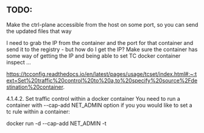 ## TODO:

Make the ctrl-plane accessible from the host on some port, so you can send the updated files that way

I need to grab the IP from the container and the port for that container and send it to the registry - but how do I get the IP?
    Make sure the container has some way of getting the IP and being able to set TC
docker container inspect ...


https://tcconfig.readthedocs.io/en/latest/pages/usage/tcset/index.html#:~:text=Set%20traffic%20control%20to%20a,to%20specify%20source%2Fdestination%20container.

4.1.4.2. Set traffic control within a docker container
You need to run a container with --cap-add NET_ADMIN option if you you would like to set a tc rule within a container:

docker run -d --cap-add NET_ADMIN -t <docker image>